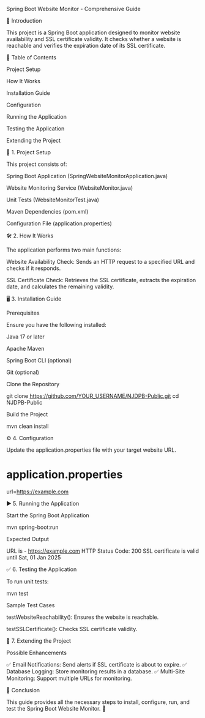 Spring Boot Website Monitor - Comprehensive Guide

📌 Introduction

This project is a Spring Boot application designed to monitor website availability and SSL certificate validity. It checks whether a website is reachable and verifies the expiration date of its SSL certificate.

📖 Table of Contents

Project Setup

How It Works

Installation Guide

Configuration

Running the Application

Testing the Application

Extending the Project

🚀 1. Project Setup 

This project consists of:

Spring Boot Application (SpringWebsiteMonitorApplication.java)

Website Monitoring Service (WebsiteMonitor.java)

Unit Tests (WebsiteMonitorTest.java)

Maven Dependencies (pom.xml)

Configuration File (application.properties)

🛠️ 2. How It Works 

The application performs two main functions:

Website Availability Check: Sends an HTTP request to a specified URL and checks if it responds.

SSL Certificate Check: Retrieves the SSL certificate, extracts the expiration date, and calculates the remaining validity.

🖥️ 3. Installation Guide 

Prerequisites

Ensure you have the following installed:

Java 17 or later

Apache Maven

Spring Boot CLI (optional)

Git (optional)

Clone the Repository

git clone https://github.com/YOUR_USERNAME/NJDPB-Public.git
cd NJDPB-Public

Build the Project

mvn clean install

⚙️ 4. Configuration 

Update the application.properties file with your target website URL.

# application.properties
url=https://example.com

▶️ 5. Running the Application 

Start the Spring Boot Application

mvn spring-boot:run

Expected Output

URL is - https://example.com
HTTP Status Code: 200
SSL certificate is valid until Sat, 01 Jan 2025

✅ 6. Testing the Application 

To run unit tests:

mvn test

Sample Test Cases

testWebsiteReachability(): Ensures the website is reachable.

testSSLCertificate(): Checks SSL certificate validity.

📌 7. Extending the Project 

Possible Enhancements

✅ Email Notifications: Send alerts if SSL certificate is about to expire. ✅ Database Logging: Store monitoring results in a database. ✅ Multi-Site Monitoring: Support multiple URLs for monitoring.

📢 Conclusion

This guide provides all the necessary steps to install, configure, run, and test the Spring Boot Website Monitor. 🚀

